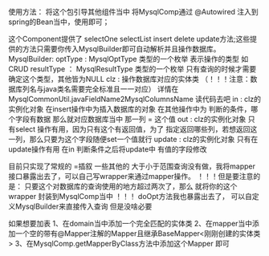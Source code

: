 使用方法：
将这个包引导其他组件当中
将MysqlComp通过 @Autowired 注入到spring的Bean当中，使用即可；

这个Component提供了 selectOne selectList insert delete update方法;这些提供的方法只需要你传入MysqlBuilder即可自动解析并且操作数据库。
MysqlBuilder:
optType : MysqlOptType 类型的一个枚举 表示操作的类型 如 CRUD
resultType ： MysqlResultType 类型的一个枚举 只有查询的时候才需要确定这个类型，其他皆为NULL
clz : 操作数据库对应的实体类 （！！！注意：数据库列名与java类名需要完全标准且一一对应） 
详情在 MysqlCommonUtil.javaFieldName2MysqlColumnsName 读代码去吧
in : clz的实例化对象 在insert操作中为插入数据库的对象   在其他操作中为 判断的条件，哪个字段有数据 那么就对应数据库当中 那一列 = 这个值
out : clz的实例化对象 只有select 操作有用，因为只有这个有返回值，为了 指定返回哪些列，若想返回这一列，那么只要为这个字段随便set一个值就行
update : clz的实例化对象 只有在update操作有用 在in 判断条件之后将update中 有值的字段修改

目前只实现了常规的 =插叙 一些其他的 大于小于范围查询没有做，我将mapper接口暴露出去了，可以自己写wrapper来通过mapper操作。
！！！但是要注意的是： 只要这个对数据库的查询使用的地方超过两次了，那么 就将你的这个wrapper 封装到MysqlComp当中 ！！！
doOpt方法我也暴露出去了， 可以自定义MysqlBuilder来直接传入查询 但是没啥必要

如果想要加表
1、在domain当中添加一个完全匹配的实体类
2、在mapper当中添加一个空的带有@Mapper注解的Mapper且继承BaseMapper<刚刚创建的实体类>
3、在MysqlComp.getMapperByClass方法中添加这个Mapper 即可

